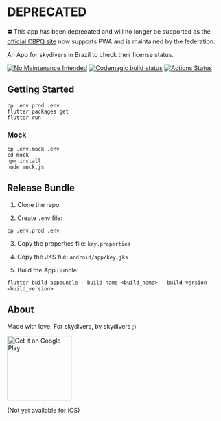 # DEPRECATED

**⛔️** This app has been deprecated and will no longer be supported as the [official CBPQ site](https://www.cbpq.org.br/) now supports PWA and is maintained by the federation.


An App for skydivers in Brazil to check their license status.

[![No Maintenance Intended](http://unmaintained.tech/badge.svg)](http://unmaintained.tech/) [![Codemagic build status](https://api.codemagic.io/apps/5db4aca125dc3f2949a9e89f/5db4aca125dc3f2949a9e89e/status_badge.svg)](https://codemagic.io/apps/5db4aca125dc3f2949a9e89f/5db4aca125dc3f2949a9e89e/latest_build) [![Actions Status](https://github.com/epomatti/cbpq-flutter/workflows/CI/badge.svg)](https://github.com/epomatti/cbpq-flutter/actions)



## Getting Started

```
cp .env.prod .env
flutter packages get
flutter run
```

### Mock

```
cp .env.mock .env
cd mock
npm install
node mock.js
```

## Release Bundle

1. Clone the repo

2. Create `.env` file:

```
cp .env.prod .env
```

3. Copy the properties file: `key.properties`

4. Copy the JKS file: `android/app/key.jks`

5. Build the App Bundle:

```
flutter build appbundle --build-name <build_name> --build-version <build_version>
```

## About

Made with love. For skydivers, by skydivers ;)

<a href='https://play.google.com/store/apps/details?id=br.com.cbpq&pcampaignid=pcampaignidMKT-Other-global-all-co-prtnr-py-PartBadge-Mar2515-1'><img alt='Get it on Google Play' src='https://play.google.com/intl/en_us/badges/static/images/badges/en_badge_web_generic.png' width="150"/></a>

(Not yet available for iOS)
